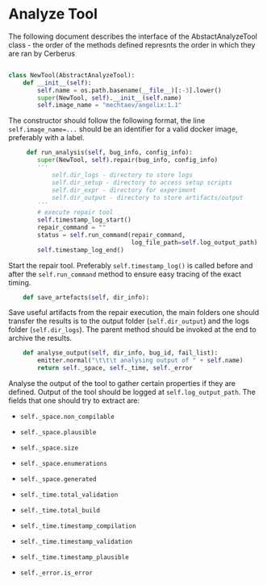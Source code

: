 # Analyze Tool
The following document describes the interface of the AbstactAnalyzeTool class - the order of the methods defined represnts the order in which they are ran by Cerberus

```py

class NewTool(AbstractAnalyzeTool):
    def __init__(self):
        self.name = os.path.basename(__file__)[:-3].lower()
        super(NewTool, self).__init__(self.name)
        self.image_name = "mechtaev/angelix:1.1"
```
The constructor should follow the following format, the line `self.image_name=...` should be an identifier for a valid docker image, preferably with a label.

```py
     def run_analysis(self, bug_info, config_info):
        super(NewTool, self).repair(bug_info, config_info)
        '''
            self.dir_logs - directory to store logs
            self.dir_setup - directory to access setup scripts
            self.dir_expr - directory for experiment
            self.dir_output - directory to store artifacts/output
        '''
        # execute repair tool
        self.timestamp_log_start()
        repair_command = ""
        status = self.run_command(repair_command,
                                  log_file_path=self.log_output_path)
        self.timestamp_log_end()
```
Start the repair tool. Preferably `self.timestamp_log()` is called before and after the `self.run_command` method to ensure easy tracing of the exact timing.

```py
    def save_artefacts(self, dir_info):
```
Save useful artifacts from the repair execution, the main folders one should transfer the results is to the output folder (`self.dir_output`) and the logs folder (`self.dir_logs`). The parent method should be invoked at the end to archive the results.

```py
    def analyse_output(self, dir_info, bug_id, fail_list):
        emitter.normal("\t\t\t analysing output of " + self.name)
        return self._space, self._time, self._error
```
Analyse the output of the tool to gather certain properties if they are defined. Output of the tool should be logged at `self.log_output_path`. The fields that one should try to extract are:

* `self._space.non_compilable`
* `self._space.plausible`
* `self._space.size`
* `self._space.enumerations`
* `self._space.generated`

* `self._time.total_validation`
* `self._time.total_build`
* `self._time.timestamp_compilation`
* `self._time.timestamp_validation`
* `self._time.timestamp_plausible`
* `self._error.is_error`